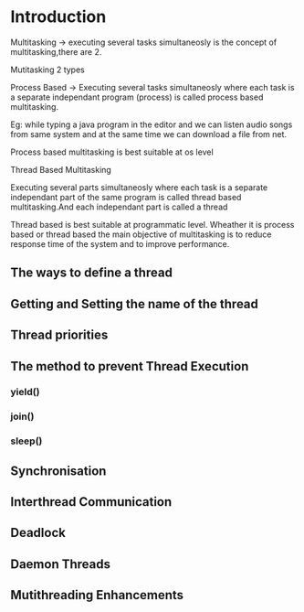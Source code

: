 # Introduction 

Multitasking -> executing several tasks simultaneosly is the concept of multitasking,there are 2.

Mutitasking 2 types 

Process Based -> Executing several tasks simultaneosly where each task is a separate independant program (process) is called process based multitasking.

Eg: while typing a java program in the editor and we can listen audio songs from same system and at the same time we can download a file from net.

Process based multitasking is best suitable at os level

Thread Based Multitasking

Executing several parts simultaneosly where each task is a separate independant part of the same program is called thread based multitasking.And each independant part is called a thread

Thread based is best suitable at programmatic level. Wheather it is process based or thread based the main objective of multitasking is to reduce response time of the system and to improve performance.




## The ways to define a thread
## Getting and Setting the name of the thread
##  Thread priorities
## The method to prevent Thread Execution
### yield()
### join()
### sleep()
##  Synchronisation
##  Interthread Communication
##  Deadlock
##  Daemon Threads
##  Mutithreading Enhancements


